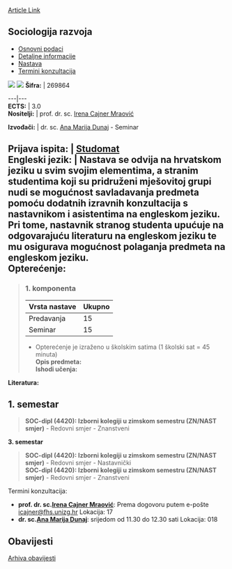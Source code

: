 [Article Link](https://www.fhs.hr/predmet/socraz_c)

## Sociologija razvoja
  * [Osnovni podaci](https://www.fhs.hr/predmet/socraz_c#v1id-904875_67974_1_0 "Osnovni podaci")
  * [Detaljne informacije](https://www.fhs.hr/predmet/socraz_c#v1id-904875_67974_1_1 "Detaljne informacije")
  * [Nastava](https://www.fhs.hr/predmet/socraz_c#v1id-904875_67974_1_2 "Nastava")
  * [Termini konzultacija](https://www.fhs.hr/predmet/socraz_c#v1id-904875_67974_1_3 "Termini konzultacija")


[![](https://www.fhs.hr/img/flags/gif/hr.gif)](https://www.fhs.hr/predmet/socraz_c) [![](https://www.fhs.hr/img/flags/gif/gb.gif)](https://www.fhs.hr/en/course/sod_d)
**Šifra:** |  269864  
  
---|---  
**ECTS:** |  3.0   
**Nositelji:** |  prof. dr. sc. [Irena Cajner Mraović](https://www.fhs.hr/djelatnik/irena.cajner_mraovic)   
  
**Izvođači:** |  dr. sc. [Ana Marija Dunaj](https://www.fhs.hr/djelatnik/ana_marija.dunaj) - Seminar  
  
**Prijava ispita:** |  [Studomat](http://www.isvu.hr/studomat)  
**Engleski jezik:** |  Nastava se odvija na hrvatskom jeziku u svim svojim elementima, a stranim studentima koji su pridruženi mješovitoj grupi nudi se mogućnost savladavanja predmeta pomoću dodatnih izravnih konzultacija s nastavnikom i asistentima na engleskom jeziku. Pri tome, nastavnik stranog studenta upućuje na odgovarajuću literaturu na engleskom jeziku te mu osigurava mogućnost polaganja predmeta na engleskom jeziku.   
**Opterećenje:**  
---  
> ### 1. komponenta
> | Vrsta nastave | Ukupno  
> ---|---  
> Predavanja | 15  
> Seminar | 15  
> * Opterećenje je izraženo u školskim satima (1 školski sat = 45 minuta)   
**Opis predmeta:**  
> **Ishodi učenja:**  

  
**Literatura:**  

  
**1. semestar**  
---  
> **SOC-dipl (4420): Izborni kolegiji u zimskom semestru (ZN/NAST smjer)** - Redovni smjer - Znanstveni  
>   
  
**3. semestar**  
> **SOC-dipl (4420): Izborni kolegiji u zimskom semestru (ZN/NAST smjer)** - Redovni smjer - Nastavnički  
>  **SOC-dipl (4420): Izborni kolegiji u zimskom semestru (ZN/NAST smjer)** - Redovni smjer - Znanstveni  
>   
Termini konzultacija: 
  * **prof. dr. sc.[Irena Cajner Mraović](https://www.fhs.hr/djelatnik/irena.cajner_mraovic)**: 
Prema dogovoru putem e-pošte icajner@fhs.unizg.hr 
Lokacija: 17 
  * **dr. sc.[Ana Marija Dunaj](https://www.fhs.hr/djelatnik/ana_marija.dunaj)**: 
srijedom od 11.30 do 12.30 sati
Lokacija: 018 


## Obavijesti
[Arhiva obavijesti](https://www.fhs.hr/predmet/socraz_c?@=21ncc#news_124150 "Arhiva obavijesti")
